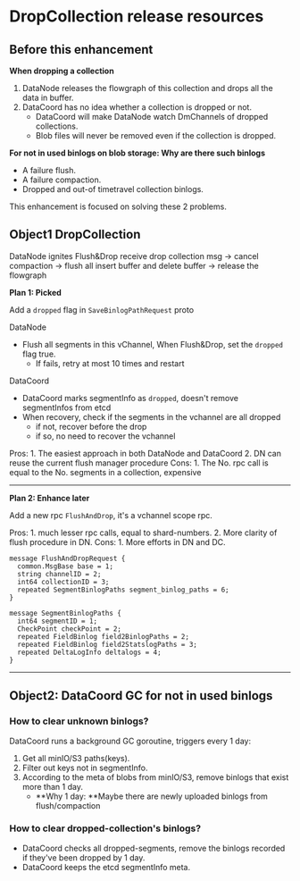 # DropCollection release resources

## Before this enhancement

**When dropping a collection**

1. DataNode releases the flowgraph of this collection and drops all the data in buffer.
2. DataCoord has no idea whether a collection is dropped or not.
    - DataCoord will make DataNode watch DmChannels of dropped collections.
    - Blob files will never be removed even if the collection is dropped.

**For not in used binlogs on blob storage: Why are there such binlogs**
- A failure flush.
- A failure compaction.
- Dropped and out-of timetravel collection binlogs.

This enhancement is focused on solving these 2 problems.

## Object1 DropCollection

DataNode ignites Flush&Drop
    receive drop collection msg ->
    cancel compaction ->
    flush all insert buffer and delete buffer ->
    release the flowgraph

**Plan 1: Picked**

Add a `dropped` flag in `SaveBinlogPathRequest` proto

DataNode
- Flush all segments in this vChannel, When Flush&Drop, set the `dropped` flag true.
    - If fails, retry at most 10 times and restart

DataCoord
- DataCoord marks segmentInfo as `dropped`, doesn't remove segmentInfos from etcd
- When recovery, check if the segments in the vchannel are all dropped
    - if not, recover before the drop
    - if so, no need to recover the vchannel

Pros:
    1. The easiest approach in both DataNode and DataCoord
    2. DN can reuse the current flush manager procedure
Cons:
    1. The No. rpc call is equal to the No. segments in a collection, expensive

---

**Plan 2: Enhance later**

Add a new rpc `FlushAndDrop`, it's a vchannel scope rpc.

Pros:
    1. much lesser rpc calls, equal to shard-numbers.
    2. More clarity of flush procedure in DN.
Cons:
    1. More efforts in DN and DC.

```
message FlushAndDropRequest {
  common.MsgBase base = 1;
  string channelID = 2;
  int64 collectionID = 3;
  repeated SegmentBinlogPaths segment_binlog_paths = 6;
}

message SegmentBinlogPaths {
  int64 segmentID = 1;
  CheckPoint checkPoint = 2;
  repeated FieldBinlog field2BinlogPaths = 2;
  repeated FieldBinlog field2StatslogPaths = 3;
  repeated DeltaLogInfo deltalogs = 4;
}
```

---

## Object2: DataCoord GC for not in used binlogs

### How to clear unknown binlogs?
DataCoord runs a background GC goroutine, triggers every 1 day:
1. Get all minIO/S3 paths(keys).
2. Filter out keys not in segmentInfo.
3. According to the meta of blobs from minIO/S3, remove binlogs that exist more than 1 day.
    - **Why 1 day: **Maybe there are newly uploaded binlogs from flush/compaction

### How to clear dropped-collection's binlogs?
- DataCoord checks all dropped-segments, remove the binlogs recorded if they've been dropped by 1 day.
- DataCoord keeps the etcd segmentInfo meta.
